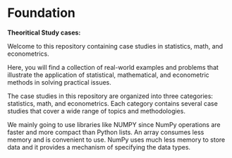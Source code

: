# Foundation

**Theoritical Study cases:**

Welcome to this repository containing case studies in statistics, math, and econometrics. 

Here, you will find a collection of real-world examples and problems that illustrate the application of statistical, mathematical, and econometric methods in solving practical issues.

The case studies in this repository are organized into three categories: statistics, math, and econometrics. 
Each category contains several case studies that cover a wide range of topics and methodologies.

We mainly going to use libraries like NUMPY since NumPy operations are faster and more compact than Python lists. An array consumes less memory and is convenient to use. NumPy uses much less memory to store data and it provides a mechanism of specifying the data types.
